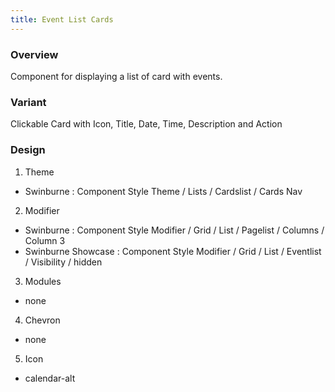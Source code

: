 ```yaml
---
title: Event List Cards
---
```

### Overview
  Component for displaying a list of card with events.
### Variant 
  Clickable Card with Icon, Title, Date, Time, Description and Action
### Design
1. Theme
 * Swinburne : Component Style Theme / Lists / Cardslist / Cards Nav
2. Modifier
 * Swinburne : Component Style Modifier / Grid / List / Pagelist / Columns / Column 3
 * Swinburne Showcase : Component Style Modifier / Grid / List / Eventlist / Visibility / hidden
3. Modules
 * none
4. Chevron
 * none
5. Icon
 * calendar-alt

